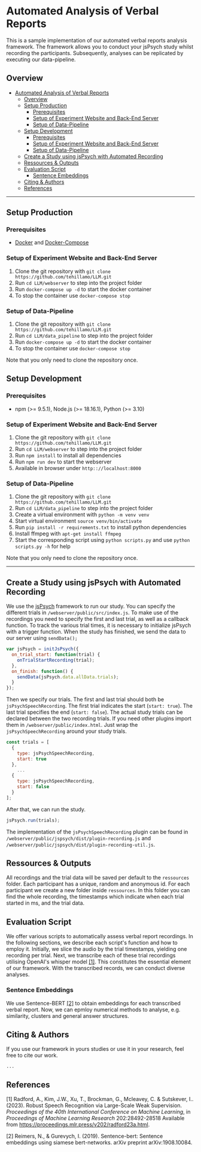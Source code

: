 # Automated Analysis of Verbal Reports
This is a sample implementation of our automated verbal reports analysis framework. The framework allows you to conduct your jsPsych study whilst recording the participants. Subsequently, analyses can be replicated by executing our data-pipeline.
## Overview
- [Automated Analysis of Verbal Reports](#automated-analysis-of-verbal-reports)
  - [Overview](#overview)
  - [Setup Production](#setup-production)
    - [Prerequisites](#prerequisites)
    - [Setup of Experiment Website and Back-End Server](#setup-of-experiment-website-and-back-end-server)
    - [Setup of Data-Pipeline](#setup-of-data-pipeline)
  - [Setup Development](#setup-development)
    - [Prerequisites](#prerequisites-1)
    - [Setup of Experiment Website and Back-End Server](#setup-of-experiment-website-and-back-end-server-1)
    - [Setup of Data-Pipeline](#setup-of-data-pipeline-1)
  - [Create a Study using jsPsych with Automated Recording](#create-a-study-using-jspsych-with-automated-recording)
  - [Ressources \& Outputs](#ressources--outputs)
  - [Evaluation Script](#evaluation-script)
    - [Sentence Embeddings](#sentence-embeddings)
  - [Citing \& Authors](#citing--authors)
  - [References](#references)


---

## Setup Production
### Prerequisites
 - [Docker](https://docs.docker.com/engine/install/) and [Docker-Compose](https://docs.docker.com/compose/install/)

### Setup of Experiment Website and Back-End Server
 1. Clone the git repository with `git clone https://github.com/tehillamo/LLM.git`
 2. Run `cd LLM/webserver` to step into the project folder
 3. Run `docker-compose up -d` to start the docker container 
 4. To stop the container use `docker-compose stop`

### Setup of Data-Pipeline
 1. Clone the git repository with `git clone https://github.com/tehillamo/LLM.git`
 2. Run `cd LLM/data_pipeline` to step into the project folder
 3. Run `docker-compose up -d` to start the docker container 
 4. To stop the container use `docker-compose stop`

Note that you only need to clone the repository once.


## Setup Development
### Prerequisites
 - npm (>= 9.5.1), Node.js (>= 18.16.1), Python (>= 3.10)

### Setup of Experiment Website and Back-End Server
 1. Clone the git repository with `git clone https://github.com/tehillamo/LLM.git`
 2. Run `cd LLM/webserver` to step into the project folder
 3. Run `npm install` to install all dependencies
 4. Run `npm run dev` to start the webserver
 5. Available in browser under `http:://localhost:8000`



### Setup of Data-Pipeline 
 1. Clone the git repository with `git clone https://github.com/tehillamo/LLM.git`
 2. Run `cd LLM/data_pipeline` to step into the project folder
 3. Create a virtual environment with `python -m venv venv`
 4. Start virtual environment `source venv/bin/activate`
 5. Run `pip install -r requirements.txt` to install python dependencies
 6. Install ffmpeg with `apt-get install ffmpeg`
 7. Start the corresponding script using `python scripts.py` and use `python scripts.py -h` for help
 
Note that you only need to clone the repository once.

---

## Create a Study using jsPsych with Automated Recording
We use the [jsPsych](https://www.jspsych.org/) framework to run our study. You can specify the different trials in `/webserver/public/src/index.js`. To make use of the recordings you need to specify the first and last trial, as well as a callback function. To track the various trial times, it is necessary to initialize jsPsych with a trigger function. When the study has finished, we send the data to our server using `sendData();`
```js
var jsPsych = initJsPsych({
  on_trial_start: function(trial) {
    onTrialStartRecording(trial);
  },
  on_finish: function() {
    sendData(jsPsych.data.allData.trials);
  }
});
```
Then we specify our trials. The first and last trial should both be `jsPsychSpeechRecording`. The first trial indicates the start (`start: true`). The last trial specifies the end (`start: false`). The actual study trials can be declared between the two recording trials. If you need other plugins import them in `/webserver/public/index.html`. Just wrap the `jsPsychSpeechRecording` around your study trials.
```js
const trials = [
  {
    type: jsPsychSpeechRecording,
    start: true
  },
    ...
  {
    type: jsPsychSpeechRecording,
    start: false
  }
];
```
After that, we can run the study.
```js
jsPsych.run(trials);
```
The implementation of the `jsPsychSpeechRecording` plugin can be found in `/webserver/public/jspsych/dist/plugin-recording.js` and `/webserver/public/jspsych/dist/plugin-recording-util.js`.

## Ressources & Outputs
All recordings and the trial data will be saved per default to the `ressources` folder. Each participant has a unique, random and anonymous id. For each participant we create a new folder inside `ressources`. In this folder you can find the whole recording, the timestamps which indicate when each trial started in ms, and the trial data.

## Evaluation Script
We offer various scripts to automatically assess verbal report recordings. In the following sections, we describe each script's function and how to employ it.
Initially, we slice the audio by the trial timestamps, yielding one recording per trial. Next, we transcribe each of these trial recordings utilising OpenAI's whisper model [[1]](#references). 
This constitutes the essential element of our framework. With the transcribed records, we can conduct diverse analyses.
### Sentence Embeddings
We use Sentence-BERT [[2]](#references) to obtain embeddings for each transcribed verbal report. Now, we can epmloy numerical methods to analyse, e.g. similarity, clusters and general answer structures.

## Citing & Authors
If you use our framework in yours studies or use it in your research, feel free to cite our work.
```
...
```



## References
[1] Radford, A., Kim, J.W., Xu, T., Brockman, G., Mcleavey, C. &amp; Sutskever, I.. (2023). Robust Speech Recognition via Large-Scale Weak Supervision. <i>Proceedings of the 40th International Conference on Machine Learning</i>, in <i>Proceedings of Machine Learning Research</i> 202:28492-28518 Available from https://proceedings.mlr.press/v202/radford23a.html.

[2] Reimers, N., & Gurevych, I. (2019). Sentence-bert: Sentence embeddings using siamese bert-networks. arXiv preprint arXiv:1908.10084.



